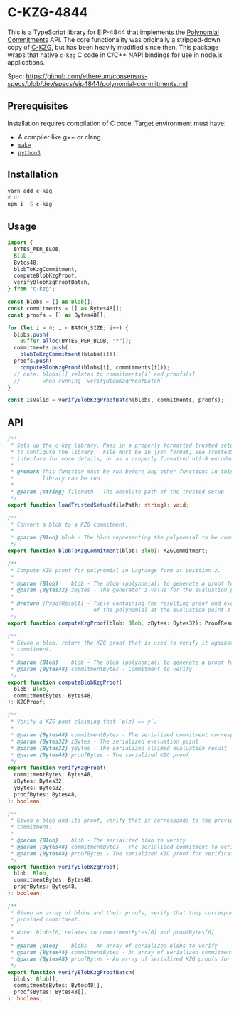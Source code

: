# C-KZG-4844

This is a TypeScript library for EIP-4844 that implements the [Polynomial
Commitments](https://github.com/ethereum/consensus-specs/blob/dev/specs/deneb/polynomial-commitments.md)
API. The core functionality was originally a stripped-down copy of
[C-KZG](https://github.com/benjaminion/c-kzg), but has been heavily modified
since then. This package wraps that native `c-kzg` C code in C/C++ NAPI bindings for use in node.js applications.

Spec: https://github.com/ethereum/consensus-specs/blob/dev/specs/eip4844/polynomial-commitments.md

## Prerequisites

Installation requires compilation of C code. Target environment must have:

- A compiler like g++ or clang
- [`make`](https://www.gnu.org/software/make/manual/make.html)
- [`python3`](https://docs.python.org/3/)

## Installation

```sh
yarn add c-kzg
# or
npm i -S c-kzg
```

## Usage

```ts
import {
  BYTES_PER_BLOB,
  Blob,
  Bytes48,
  blobToKzgCommitment,
  computeBlobKzgProof,
  verifyBlobKzgProofBatch,
} from "c-kzg";

const blobs = [] as Blob[];
const commitments = [] as Bytes48[];
const proofs = [] as Bytes48[];

for (let i = 0; i < BATCH_SIZE; i++) {
  blobs.push(
    Buffer.alloc(BYTES_PER_BLOB, "*"));
  commitments.push(
    blobToKzgCommitment(blobs[i]));
  proofs.push(
    computeBlobKzgProof(blobs[i], commitments[i]));
  // note: blobs[i] relates to commitments[i] and proofs[i]
  //       when running `verifyBlobKzgProofBatch`
}

const isValid = verifyBlobKzgProofBatch(blobs, commitments, proofs);
```

## API

```ts
/**
 * Sets up the c-kzg library. Pass in a properly formatted trusted setup file
 * to configure the library.  File must be in json format, see TrustedSetupJson
 * interface for more details, or as a properly formatted utf-8 encoded file.
 *
 * @remark This function must be run before any other functions in this
 *         library can be run.
 *
 * @param {string} filePath - The absolute path of the trusted setup
 */
export function loadTrustedSetup(filePath: string): void;

/**
 * Convert a blob to a KZG commitment.
 *
 * @param {Blob} blob - The blob representing the polynomial to be committed to
 */
export function blobToKzgCommitment(blob: Blob): KZGCommitment;

/**
 * Compute KZG proof for polynomial in Lagrange form at position z.
 *
 * @param {Blob}    blob - The blob (polynomial) to generate a proof for
 * @param {Bytes32} zBytes - The generator z-value for the evaluation points
 *
 * @return {ProofResult} - Tuple containing the resulting proof and evaluation
 *                         of the polynomial at the evaluation point z
 */
export function computeKzgProof(blob: Blob, zBytes: Bytes32): ProofResult;

/**
 * Given a blob, return the KZG proof that is used to verify it against the
 * commitment.
 *
 * @param {Blob}    blob - The blob (polynomial) to generate a proof for
 * @param {Bytes48} commitmentBytes - Commitment to verify
 */
export function computeBlobKzgProof(
  blob: Blob,
  commitmentBytes: Bytes48,
): KZGProof;

/**
 * Verify a KZG poof claiming that `p(z) == y`.
 *
 * @param {Bytes48} commitmentBytes - The serialized commitment corresponding to polynomial p(x)
 * @param {Bytes32} zBytes - The serialized evaluation point
 * @param {Bytes32} yBytes - The serialized claimed evaluation result
 * @param {Bytes48} proofBytes - The serialized KZG proof
 */
export function verifyKzgProof(
  commitmentBytes: Bytes48,
  zBytes: Bytes32,
  yBytes: Bytes32,
  proofBytes: Bytes48,
): boolean;

/**
 * Given a blob and its proof, verify that it corresponds to the provided
 * commitment.
 *
 * @param {Blob}    blob - The serialized blob to verify
 * @param {Bytes48} commitmentBytes - The serialized commitment to verify
 * @param {Bytes48} proofBytes - The serialized KZG proof for verification
 */
export function verifyBlobKzgProof(
  blob: Blob,
  commitmentBytes: Bytes48,
  proofBytes: Bytes48,
): boolean;

/**
 * Given an array of blobs and their proofs, verify that they corresponds to their
 * provided commitment.
 *
 * Note: blobs[0] relates to commitmentBytes[0] and proofBytes[0]
 *
 * @param {Blob}    blobs - An array of serialized blobs to verify
 * @param {Bytes48} commitmentBytes - An array of serialized commitments to verify
 * @param {Bytes48} proofBytes - An array of serialized KZG proofs for verification
 */
export function verifyBlobKzgProofBatch(
  blobs: Blob[],
  commitmentsBytes: Bytes48[],
  proofsBytes: Bytes48[],
): boolean;
```
